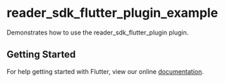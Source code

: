# reader_sdk_flutter_plugin_example

Demonstrates how to use the reader_sdk_flutter_plugin plugin.

## Getting Started

For help getting started with Flutter, view our online
[documentation](https://flutter.io/).
